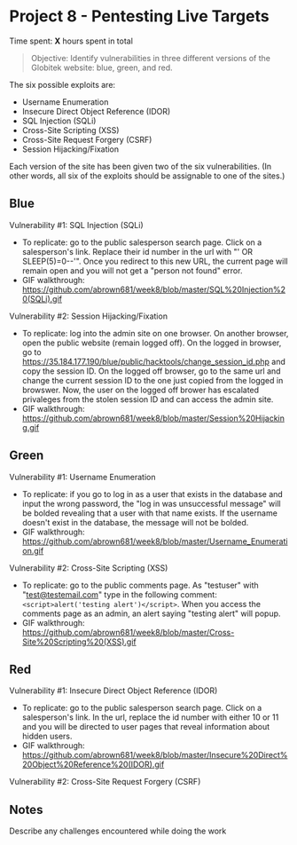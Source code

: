 # Project 8 - Pentesting Live Targets

Time spent: **X** hours spent in total

> Objective: Identify vulnerabilities in three different versions of the Globitek website: blue, green, and red.

The six possible exploits are:
* Username Enumeration
* Insecure Direct Object Reference (IDOR)
* SQL Injection (SQLi)
* Cross-Site Scripting (XSS)
* Cross-Site Request Forgery (CSRF)
* Session Hijacking/Fixation

Each version of the site has been given two of the six vulnerabilities. (In other words, all six of the exploits should be assignable to one of the sites.)

## Blue

Vulnerability #1: SQL Injection (SQLi)
- To replicate: go to the public salesperson search page. Click on a salesperson's link. Replace their id number in the url with "' OR SLEEP(5)=0--'". Once you redirect to this new URL, the current page will remain open and you will not get a "person not found" error.
- GIF walkthrough: https://github.com/abrown681/week8/blob/master/SQL%20Injection%20(SQLi).gif

Vulnerability #2: Session Hijacking/Fixation
- To replicate: log into the admin site on one browser. On another browser, open the public website (remain logged off). On the logged in browser, go to https://35.184.177.190/blue/public/hacktools/change_session_id.php and copy the session ID. On the logged off browser, go to the same url and change the current session ID to the one just copied from the logged in browswer. Now, the user on the logged off brower has escalated privaleges from the stolen session ID and can access the admin site.
- GIF walkthrough: https://github.com/abrown681/week8/blob/master/Session%20Hijacking.gif


## Green

Vulnerability #1: Username Enumeration
- To replicate: if you go to log in as a user that exists in the database and input the wrong password, the "log in was unsuccessful message" will be bolded revealing that a user with that name exists. If the username doesn't exist in the database, the message will not be bolded.
- GIF walkthrough: https://github.com/abrown681/week8/blob/master/Username_Enumeration.gif

Vulnerability #2: Cross-Site Scripting (XSS)
- To replicate: go to the public comments page. As "testuser" with "test@testemail.com" type in the following comment: `<script>alert('testing alert')</script>`. When you access the comments page as an admin, an alert saying "testing alert" will popup.
- GIF walkthrough: https://github.com/abrown681/week8/blob/master/Cross-Site%20Scripting%20(XSS).gif


## Red

Vulnerability #1: Insecure Direct Object Reference (IDOR)
- To replicate: go to the public salesperson search page. Click on a salesperson's link. In the url, replace the id number with either 10 or 11 and you will be directed to user pages that reveal information about hidden users.
- GIF walkthrough: https://github.com/abrown681/week8/blob/master/Insecure%20Direct%20Object%20Reference%20(IDOR).gif

Vulnerability #2: Cross-Site Request Forgery (CSRF)


## Notes

Describe any challenges encountered while doing the work
